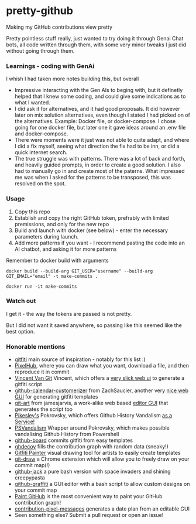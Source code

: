 # pretty-github
Making my GitHub contributions view pretty


Pretty pointless stuff really, just wanted to try doing it through Genai Chat bots, all code written through them, with some very minor tweaks I just did without going through them.

### Learnings - coding with GenAi
I whish I had taken more notes building this, but overall
- Impressive interacting with the Gen AIs to beging with, but it definetly helped that I knew some coding, and could give some indications as to what I wanted.
- I did ask it for alternatives, and it had good proposals. It did however later on mix solution alternatives, even though I stated I had picked on of the alternatives. Example: Docker file, or docker-compose. I chose going for one docker file, but later one it gave ideas around an .env file and docker-compose.
- There were moments were it just was not able to quite adapt, and where I did a fix myself, seeing what direction the fix had to be inn, or did a quick internet search.
- The true struggle was with patterns. There was a lot of back and forth, and heavily guided prompts, in order to create a good solution. I also had to manually go in and create most of the paterns. What impressed me was when I asked for the patterns to be transposed, this was resolved on the spot.


### Usage

1. Copy this repo
2. Establish and copy the right GitHub token, prefrably with limited premissions, and only for the new repo
3. Build and launch with docker (see below) - enter the necessary parameters during launch. 
4. Add more patterns if you want - I recommend pasting the code into an AI chatbot, and asking it for more patterns


Remember to docker build with arguments

```console
docker build --build-arg GIT_USER="username" --build-arg GIT_EMAIL="email" -t make-commits .  
```
```console
docker run -it make-commits 
```

### Watch out
I get it - the way the tokens are passed is not pretty. 

But I did not want it saved anywhere, so passing like this seemed like the best option.

### Honorable mentions

- [gitfiti](https://github.com/gelstudios/gitfiti) main source of inspiration - notably for this list :)
- [PixelHub](https://github.com/behind24proxies/PixelHub), where you can draw what you want, download a file, and then reproduce it in commit
- [Vincent Van Git](https://github.com/jh3y/vincent-van-git) Vincent, which offers a [very slick web ui](https://vincent-van-git.netlify.app/) to generate a gitfiti script
- [github-calendar-customerizer](https://github.com/ZachSaucier/github-calendar-customizer) from ZachSaucier, another very [nice web GUI](https://codepen.io/ZachSaucier/full/PzVRBy) for generating gitfiti templates
- [git-art](https://github.com/jamesjarvis/git-art) from jamesjarvis, a work-alike web based [editor GUI](https://jamesjarvis.github.io/git-art/) that generates the script too
- [Pikesley's](https://github.com/pikesley) Pokrovsky, which offers Github History Vandalism [as a Service!](http://pokrovsky.herokuapp.com/)
- [PSVandalism](https://github.com/DenisBalan/PSVandalism) Wrapper around Pokrovsky, which makes possible vandalising Github History from Powershell
- [github-board](https://github.com/bayandin/github-board) commits gitfiti from easy templates
- [ghdecoy](https://github.com/tickelton/ghdecoy) fills the contribution graph with random data (sneaky!)
- [Gitfiti Painter](http://codepen.io/cbas/pen/vOXeKV) visual drawing tool for artists to easily create templates
- [git-draw](https://github.com/ben174/git-draw) a Chrome extension which will allow you to freely draw on your commit map(!)
- [github-jack](https://github.com/tardypad/github-jack) a pure bash version with space invaders and shining creepypasta
- [github-graffiti](https://github.com/mavrk/github-graffiti) a GUI editor with a bash script to allow custom designs on your commit map
- [Paint GitHub](https://paintgithub.com/) is the most convenient way to paint your GitHub contribution graph!
- [contribution-pixel-messages](https://github.com/abulvenz/contribution-pixel-messages) generates a date plan from an editable GUI
- Seen something else? Submit a pull request or open an issue!
